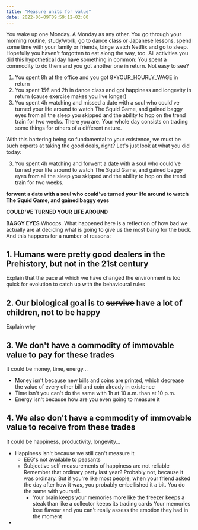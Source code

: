```yaml
---
title: "Measure units for value"
date: 2022-06-09T09:59:12+02:00
---
```


You wake up one Monday. A Monday as any other. You go through your morning routine, study/work, go to dance class or Japanese lessons, spend some time with your family or friends, binge watch Netflix and go to sleep. Hopefully you haven't forgotten to eat along the way, too.
All activities you did this hypothetical day have something in common: You spent a commodity to do them and you got another one in return. Not easy to see?

1. You spent 8h at the office and you got 8\*YOUR_HOURLY_WAGE in return
2. You spent 15€ and 2h in dance class and got happiness and longevity in return (cause exercise makes you live longer)
3. You spent 4h watching and missed a date with a soul who could've turned your life around to watch The Squid Game, and gained baggy eyes from all the sleep you skipped and the ability to hop on the trend train for two weeks.
   There you are. Your whole day consists on trading some things for others of a different nature.

With this bartering being so fundamental to your existence, we must be such experts at taking the good deals, right? Let's just look at what you did today:

3. You spent 4h watching and forwent a date with a soul who could've turned your life around to watch The Squid Game, and gained baggy eyes from all the sleep you skipped and the ability to hop on the trend train for two weeks.

**forwent a date with a soul who could've turned your life around to watch The Squid Game, and gained baggy eyes**

**COULD'VE TURNED YOUR LIFE AROUND**

**BAGGY EYES**
Whoops.
What happened here is a reflection of how bad we actually are at deciding what is going to give us the most bang for the buck. And this happens for a number of reasons:

## 1. Humans were pretty good dealers in the Prehistory, but not in the 21st century

Explain that the pace at which we have changed the environment is too quick for evolution to catch up with the behavioural rules

## 2. Our biological goal is to ~~survive~~ have a lot of children, not to be happy

Explain why

## 3. We don't have a commodity of immovable value to pay for these trades

It could be money, time, energy...

- Money isn't because new bills and coins are printed, which decrease the value of every other bill and coin already in existence
- Time isn't you can't do the same with 1h at 10 a.m. than at 10 p.m.
- Energy isn't because how are you even going to measure it

## 4. We also don't have a commodity of immovable value to receive from these trades

It could be happiness, productivity, longevity...

- Happiness isn't because we still can't measure it
  - EEG's not available to peasants
  - Subjective self-measurements of happiness are not reliable
    Remember that ordinary party last year? Probably not, because it was ordinary. But if you're like most people, when your friend asked the day after how it was, you probably embellished it a bit. You do the same with yourself.
    - Your brain keeps your memories more like the freezer keeps a steak than like a collector keeps its trading cards
      Your memories lose flavour and you can't really assess the emotion they had in the moment
-

<!--As Chris Voss, former FBI lead hostage negotiator says, "everything in life is negotiation".-->

<!--IDEAS:
- Measurement through relative-to-threshold: use a threshold to divide between what's worth it and what's not: e.g. if I get less than 15€/h value doing this, then I delegate it
-->
